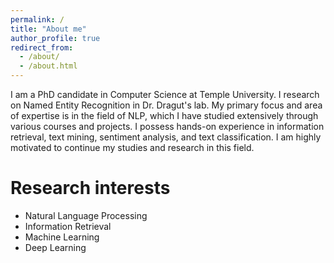 ```yaml
---
permalink: /
title: "About me"
author_profile: true
redirect_from:
  - /about/
  - /about.html
---
```


I am a PhD candidate in Computer Science at Temple University. I research on Named Entity Recognition in Dr. Dragut's lab.
My primary focus and area of expertise is in the field of NLP, which I have studied extensively through various courses and projects. I possess hands-on experience in information retrieval, text mining, sentiment analysis, and text classification. I am highly motivated to continue my studies and research in this field.

# Research interests

- Natural Language Processing
- Information Retrieval
- Machine Learning
- Deep Learning
